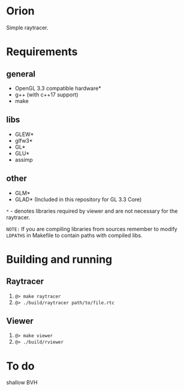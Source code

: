 # Orion
Simple raytracer.

# Requirements
## general
- OpenGL 3.3 compatible hardware*
- g++ (with c++17 support)
- make
## libs
- GLEW*
- glfw3*
- GL*
- GLU*
- assimp
## other
- GLM*
- GLAD* (Included in this repository for GL 3.3 Core)

`*` - denotes libraries required by viewer and are not necessary for the raytracer.

`NOTE:` If you are compiling libraries from sources remember to modify `LDPATHS` in Makefile to contain paths with compiled libs.

# Building and running
## Raytracer
1. `@> make raytracer`
2. `@> ./build/raytracer path/to/file.rtc`
## Viewer
1. `@> make viewer`
2. `@> ./build/rviewer`

# To do
shallow BVH
